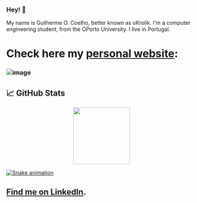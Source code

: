 ### Hey! 👋

My name is Guilherme O. Coelho, better known as oKrolik.
I'm a computer engineering student, from the OPorto University. I live in Portugal. 

# Check here my [personal website][1]:
### ![image](https://user-images.githubusercontent.com/93000522/210244649-2d61fb2f-0dc7-496b-8d3e-af7bcea18e56.png)

## &#x1f4c8; GitHub Stats

<div align="center">
  <a href="https://github.com/oKrolik">
  <img height="150em" src="https://github-readme-stats.vercel.app/api/top-langs/?username=oKrolik&layout=compact&theme=darcula"/>
</div>
  
  ![Snake animation](https://github.com/oKrolik/oKrolik/blob/output/github-contribution-grid-snake.svg)

## Find me on [LinkedIn][3].

[1]: https://gcoelho.netlify.app/
[3]: https://www.linkedin.com/in/guilherme-coelho-a044ab1b6/
  
  
  
  
